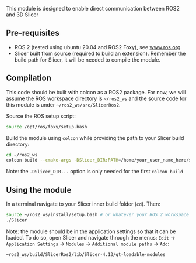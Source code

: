 This module is designed to enable direct communication between ROS2 and 3D Slicer

## Pre-requisites

* ROS 2 (tested using ubuntu 20.04 and ROS2 Foxy), see www.ros.org.
* Slicer built from source (required to build an extension).  Remember the build path for Slicer, it will be needed to compile the module.

## Compilation

This code should be built with colcon as a ROS2 package.  For now, we will assume the ROS workspace directory is `~/ros2_ws` and the source code for this module is under `~/ros2_ws/src/SlicerRos2`.

Source the ROS setup script:
```sh
source /opt/ros/foxy/setup.bash
```

Build the module using `colcon` while providing the path to your Slicer build directory:
```sh
cd ~/ros2_ws
colcon build --cmake-args -DSlicer_DIR:PATH=/home/your_user_name_here/something_something/Slicer-SuperBuild-Debug/Slicer-build
```
Note: the `-DSlicer_DIR...` option is only needed for the first `colcon build`

## Using the module

In a terminal navigate to your Slicer inner build folder (`cd`).  Then:
```sh
source ~/ros2_ws/install/setup.bash # or whatever your ROS 2 workspace is
./Slicer
```

Note: the module should be in the application settings so that it can be loaded.  To do so, open Slicer and navigate through the menus: `Edit` -> `Application Settings` -> `Modules` -> `Additional module paths` ->  `Add`:
```sh
~ros2_ws/build/SlicerRos2/lib/Slicer-4.13/qt-loadable-modules
```